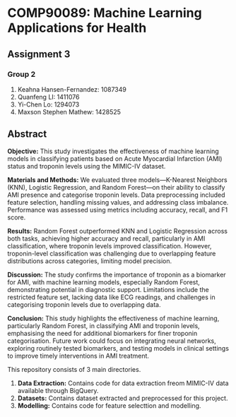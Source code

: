 # COMP90089: Machine Learning Applications for Health 
## Assignment 3
### Group 2
1. Keahna Hansen-Fernandez: 1087349
2. Quanfeng LI: 1411076
3. Yi-Chen Lo: 1294073
4. Maxson Stephen Mathew: 1428525

 ## Abstract

**Objective:** This study investigates the effectiveness of machine learning models in classifying patients based on Acute Myocardial Infarction (AMI) status and troponin levels using the MIMIC-IV dataset.

**Materials and Methods:** We evaluated three models—K-Nearest Neighbors (KNN), Logistic Regression, and Random Forest—on their ability to classify AMI presence and categorise troponin levels. Data preprocessing included feature selection, handling missing values, and addressing class imbalance. Performance was assessed using metrics including accuracy, recall, and F1 score.

**Results:** Random Forest outperformed KNN and Logistic Regression across both tasks, achieving higher accuracy and recall, particularly in AMI classification, where troponin levels improved classification. However, troponin-level classification was challenging due to overlapping feature distributions across categories, limiting model precision.

**Discussion:** The study confirms the importance of troponin as a biomarker for AMI, with machine learning models, especially Random Forest, demonstrating potential in diagnostic support. Limitations include the restricted feature set, lacking data like ECG readings, and challenges in categorising troponin levels due to overlapping data.

**Conclusion:** This study highlights the effectiveness of machine learning, particularly Random Forest, in classifying AMI and troponin levels, emphasising the need for additional biomarkers for finer troponin categorisation. Future work could focus on integrating neural networks, exploring routinely tested biomarkers, and testing models in clinical settings to improve timely interventions in AMI treatment.


This repository consists of 3 main directories.

1. **Data Extraction:** Contains code for data extraction freom MIMIC-IV data available through BigQuery.
2. **Datasets:** Contains dataset extracted and preprocessed for this project.
3. **Modelling:** Contains code for feature selecttion and modelling.
